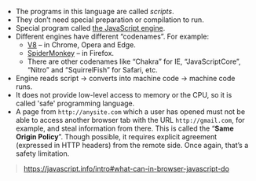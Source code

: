 - The programs in this language are called _scripts_.
- They don’t need special preparation or compilation to run.
- Special program called [the JavaScript engine](https://en.wikipedia.org/wiki/JavaScript_engine).
- Different engines have different “codenames”. For example:
	-  [V8](https://en.wikipedia.org/wiki/V8_(JavaScript_engine)) – in Chrome, Opera and Edge.
	-  [SpiderMonkey](https://en.wikipedia.org/wiki/SpiderMonkey) – in Firefox.
	-  There are other codenames like “Chakra” for IE, “JavaScriptCore”, “Nitro” and “SquirrelFish” for Safari, etc.
- Engine reads script -> converts into machine code -> machine code runs.
- It does not provide low-level access to memory or the CPU, so it is called 'safe' programming language.
- A page from `http://anysite.com` which a user has opened must not be able to access another browser tab with the URL `http://gmail.com`, for example, and steal information from there. This is called the “**Same Origin Policy**”. Though possible, it requires explicit agreement (expressed in HTTP headers) from the remote side. Once again, that’s a safety limitation.
> https://javascript.info/intro#what-can-in-browser-javascript-do